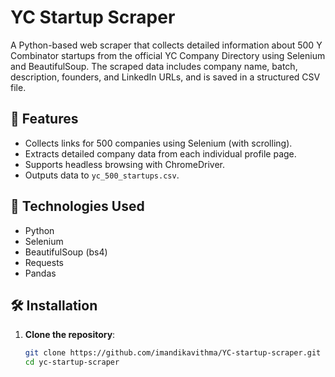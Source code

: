 # YC Startup Scraper

A Python-based web scraper that collects detailed information about 500 Y Combinator startups from the official YC Company Directory using Selenium and BeautifulSoup. The scraped data includes company name, batch, description, founders, and LinkedIn URLs, and is saved in a structured CSV file.

## 📌 Features

- Collects links for 500 companies using Selenium (with scrolling).
- Extracts detailed company data from each individual profile page.
- Supports headless browsing with ChromeDriver.
- Outputs data to `yc_500_startups.csv`.

## 🚀 Technologies Used

- Python 
- Selenium
- BeautifulSoup (bs4)
- Requests
- Pandas

## 🛠️ Installation

1. **Clone the repository**:

   ```bash
   git clone https://github.com/imandikavithma/YC-startup-scraper.git
   cd yc-startup-scraper
